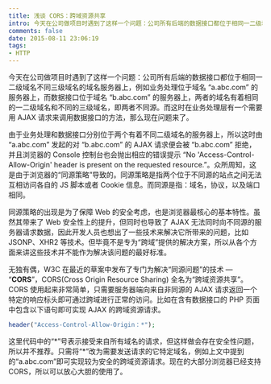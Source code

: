 ```yaml
---
title: 浅谈 CORS：跨域资源共享
intro: 今天在公司做项目时遇到了这样一个问题：公司所有后端的数据接口都位于相同一二级域名不同三级域名的域名服务器上，例如业务处理位于域名“a.abc.com”的服务器上，而数据接口位于域名“b.abc.com”的服务器上，两者的域名有着相同的一二级域名和不同的三级域名，即两者不同源。而这时在业务处理层有一个需要用 AJAX 请求来调用数据接口的方法，那么现在问题来了。
comments: false
date: 2015-08-11 23:06:19
tags:
- HTTP
---
```


今天在公司做项目时遇到了这样一个问题：公司所有后端的数据接口都位于相同一二级域名不同三级域名的域名服务器上，例如业务处理位于域名 “a.abc.com” 的服务器上，而数据接口位于域名 “b.abc.com” 的服务器上，两者的域名有着相同的一二级域名和不同的三级域名，即两者不同源。而这时在业务处理层有一个需要用 AJAX 请求来调用数据接口的方法，那么现在问题来了。

由于业务处理和数据接口分别位于两个有着不同二级域名的服务器上，所以这时由 “a.abc.com” 发起的对 “b.abc.com” 的 AJAX 请求便会被 “b.abc.com” 拒绝，并且浏览器的 Console 控制台也会抛出相应的错误提示 “No 'Access-Control-Allow-Origin' header is present on the requested resource.”。众所周知，这是由于浏览器的“同源策略”导致的。同源策略是指两个位于不同源的站点之间无法互相访问各自的 JS 脚本或者 Cookie 信息。而同源是指：域名，协议，以及端口相同。

同源策略的出现是为了保障 Web 的安全考虑，也是浏览器最核心的基本特性。虽然其带来了 Web 安全性上的提升，但同时也导致了 AJAX 无法同时向不同源的服务器请求数据，因此开发人员也想出了一些技术来解决它所带来的问题，比如 JSONP、XHR2 等技术。但毕竟不是专为“跨域”提供的解决方案，所以从各个方面来讲这些技术并不能作为解决该问题的最好标准。

无独有偶，W3C 在最近的草案中发布了专门为解决“同源问题”的技术 — “**CORS**”，CORS(Cross Origin Resource Sharing) 全名为“跨域资源共享”。CORS 使用起来非常简单，只需要服务器端向来自非同源的 AJAX 请求返回一个特定的响应标头即可通过跨域进行正常的访问。比如在含有数据接口的 PHP 页面中包含以下语句即可实现 AJAX 的跨域资源请求。

```php
header("Access-Control-Allow-Origin：*");
```

这里代码中的“\*”号表示接受来自所有域名的请求，但这样做会存在安全性问题，所以并不推荐。只需将“*”改为需要发送请求的它特定域名，例如上文中提到的“a.abc.com”即可实现较为安全的跨域资源请求。现在的大部分浏览器已经支持 CORS，所以可以放心大胆的使用了。
